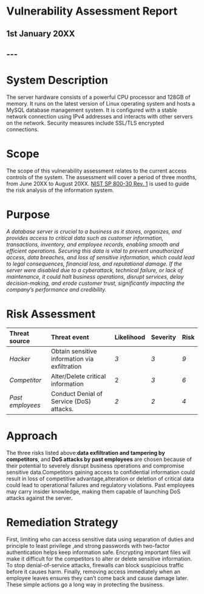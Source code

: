 # **Vulnerability Assessment Report**

## **1st January 20XX**

## ---

# **System Description**

The server hardware consists of a powerful CPU processor and 128GB of memory. It runs on the latest version of Linux operating system and hosts a MySQL database management system. It is configured with a stable network connection using IPv4 addresses and interacts with other servers on the network. Security measures include SSL/TLS encrypted connections.

# **Scope**

The scope of this vulnerability assessment relates to the current access controls of the system. The assessment will cover a period of three months, from June 20XX to August 20XX. [NIST SP 800-30 Rev. 1](https://docs.google.com/document/d/1pRpdpQMEWskxSkwqEMv8W7A7x8GXQlcn0hEcDzWet3Y/template/preview?usp=sharing&resourcekey=0-3GRRWAd8HryVgof-Jc33yA) is used to guide the risk analysis of the information system.

# **Purpose**

*A database server is crucial to a business as it stores, organizes, and provides access to critical data such as customer information, transactions, inventory, and employee records, enabling smooth and efficient operations. Securing this data is vital to prevent unauthorized access, data breaches, and loss of sensitive information, which could lead to legal consequences, financial loss, and reputational damage. If the server were disabled due to a cyberattack, technical failure, or lack of maintenance, it could halt business operations, disrupt services, delay decision-making, and erode customer trust, significantly impacting the company’s performance and credibility.*

# **Risk Assessment**

| Threat source | Threat event | Likelihood | Severity | Risk |
| :---- | :---- | :---- | :---- | :---- |
|  *Hacker* | Obtain sensitive information via exfiltration | *3* | *3* | *9* |
| *Competitor* | Alter/Delete critical information | 2 | *3* | *6* |
| *Past employees* | Conduct Denial of Service (DoS) attacks. | *2* | *2* | *4* |

# **Approach**

The three risks listed above:**data exfiltration and tampering by competitors**, and **DoS attacks by past employees** are chosen because of their potential to severely disrupt business operations and compromise sensitive data.Competitors gaining access to confidential information could result in loss of competitive advantage,alteration or deletion of critical data could lead to operational failures and regulatory violations. Past employees may carry insider knowledge, making them capable of launching DoS attacks against the server.

# **Remediation Strategy**

First, limiting who can access sensitive data using separation of duties and principle to least privilege ,and strong passwords with two-factor authentication helps keep information safe. Encrypting important files will make it difficult for the competitors to alter or delete sensitive information.  To stop denial-of-service attacks, firewalls can block suspicious traffic before it causes harm. Finally, removing access immediately when an employee leaves ensures they can’t come back and cause damage later. These simple actions go a long way in protecting the business.
